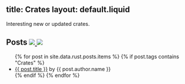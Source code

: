 title: Crates
layout: default.liquid
---

Interesting new or updated crates.

<h2>
  Posts
  <a class="feedicon" href="/crates/feed.rss" title="Crates RSS Feed">
    <img src="/images/rss.svg" />
  </a>
  <a class="feedicon" href="/crates/feed.json" title="Crates JSON Feed">
    <img src="/images/jsonfeed.png" />
  </a>
</h2>

<ul>
{% for post in site.data.rust.posts.items %}
  {% if post.tags contains "Crates" %}
  <li><a href="{{ post.url }}">{{ post.title }}</a> by {{ post.author.name }}</li>
  {% endif %}
{% endfor %}
</ul>
